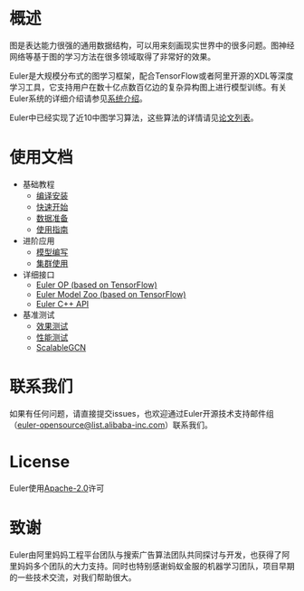 # 概述
图是表达能力很强的通用数据结构，可以用来刻画现实世界中的很多问题。图神经网络等基于图的学习方法在很多领域取得了非常好的效果。

Euler是大规模分布式的图学习框架，配合TensorFlow或者阿里开源的XDL等深度学习工具，它支持用户在数十亿点数百亿边的复杂异构图上进行模型训练。有关Euler系统的详细介绍请参见[系统介绍](https://github.com/alibaba/euler/wiki/系统介绍)。

Euler中已经实现了近10中图学习算法，这些算法的详情请见[论文列表](https://github.com/alibaba/euler/wiki/论文列表)。

# 使用文档

- 基础教程
  - [编译安装](https://github.com/alibaba/euler/wiki/编译安装)
  - [快速开始](https://github.com/alibaba/euler/wiki/快速开始)
  - [数据准备](https://github.com/alibaba/euler/wiki/数据准备)
  - [使用指南](https://github.com/alibaba/euler/wiki/使用指南)
- 进阶应用
  - [模型编写](https://github.com/alibaba/euler/wiki/模型编写)
  - [集群使用](https://github.com/alibaba/euler/wiki/集群使用)
- 详细接口
  - [Euler OP (based on TensorFlow)](https://github.com/alibaba/euler/wiki/Euler-OP)
  - [Euler Model Zoo (based on TensorFlow)](https://github.com/alibaba/euler/wiki/Euler-Model)
  - [Euler C++ API](https://github.com/alibaba/euler/wiki/CPP接口)
- 基准测试
  - [效果测试](https://github.com/alibaba/euler/wiki/效果测试)
  - [性能测试](https://github.com/alibaba/euler/wiki/性能测试)
  - [ScalableGCN](https://github.com/alibaba/euler/wiki/ScalableGCN)

# 联系我们
如果有任何问题，请直接提交issues，也欢迎通过Euler开源技术支持邮件组（[euler-opensource@list.alibaba-inc.com](mailto:euler-opensource@list.alibaba-inc.com)）联系我们。

# License

Euler使用[Apache-2.0](LICENSE)许可

# 致谢

Euler由阿里妈妈工程平台团队与搜索广告算法团队共同探讨与开发，也获得了阿里妈妈多个团队的大力支持。同时也特别感谢蚂蚁金服的机器学习团队，项目早期的一些技术交流，对我们帮助很大。
